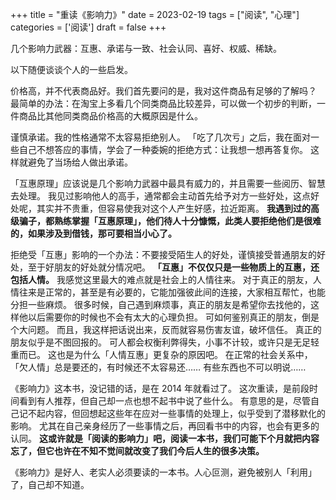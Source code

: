 +++
title = "重读《影响力》"
date = 2023-02-19
tags = ["阅读", "心理"]
categories = ['阅读']
draft = false
+++

几个影响力武器：互惠、承诺与一致、社会认同、喜好、权威、稀缺。

以下随便谈谈个人的一些启发。

价格高，并不代表商品好。我们首先要问的是，我对这件商品有足够的了解吗？
最简单的办法：在淘宝上多看几个同类商品比较差异，可以做一个初步的判断，一件商品比其他同类商品价格高的大概原因是什么。

谨慎承诺。我的性格通常不太容易拒绝别人。
「吃了几次亏」之后，我在面对一些自己不想答应的事情，学会了一种委婉的拒绝方式：让我想一想再答复你。
这样就避免了当场给人做出承诺。

「互惠原理」应该说是几个影响力武器中最具有威力的，并且需要一些阅历、智慧去处理。
我见过影响他人的高手，通常都会主动首先给予对方一些好处，这点好处呢，其实并不贵重，但容易使我对这个人产生好感，拉近距离。
**我遇到过的高级骗子，都熟练掌握「互惠原理」，他们待人十分慷慨，此类人要拒绝他们是很难的，如果涉及到借钱，那可要相当小心了。**

拒绝受「互惠」影响的一个办法：不要接受陌生人的好处，谨慎接受普通朋友的好处，至于好朋友的好处就分情况吧。
**「互惠」不仅仅只是一些物质上的互惠，还包括人情。**
我感觉这里最大的难点就是社会上的人情往来。
对于真正的朋友，人情往来是正常的，甚至是有必要的，它能加强彼此间的连接，大家相互帮忙，也能分担一些麻烦。
很多时候，自己遇到麻烦事，真正的朋友是希望你去找他的，这样他以后需要你的时候也不会有太大的心理负担。
可如何鉴别真正的朋友，倒是个大问题。
而且，我这样把话说出来，反而就容易伤害友谊，破坏信任。
真正的朋友似乎是不图回报的。
可人都会权衡利弊得失，小事不计较，或许只是无足轻重而已。
这也是为什么「人情互惠」更复杂的原因吧。
在正常的社会关系中，「欠人情」总是要还的，有时候还不太容易还……
有些东西也不可以明说……

《影响力》这本书，没记错的话，是在 2014 年就看过了。
这次重读，是前段时间看到有人推荐，但自己却一点也想不起书中说了些什么。
有意思的是，尽管自己记不起内容，但回想起这些年在应对一些事情的处理上，似乎受到了潜移默化的影响。
尤其在自己亲身经历了一些事情之后，再回看书中的内容，也会有更多的认同。
**这或许就是「阅读的影响力」吧，阅读一本书，我们可能下个月就把内容忘了，但它也许在不知不觉间就改变了我们今后人生的很多决策。**

《影响力》是好人、老实人必须要读的一本书。人心叵测，避免被别人「利用」了，自己却不知道。

